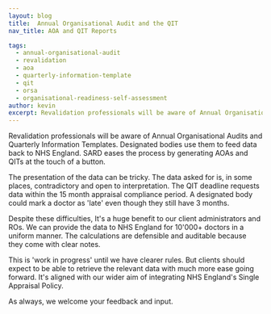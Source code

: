 ```yaml
---
layout: blog
title:  Annual Organisational Audit and the QIT
nav_title: AOA and QIT Reports

tags:
  - annual-organisational-audit
  - revalidation
  - aoa
  - quarterly-information-template
  - qit
  - orsa
  - organisational-readiness-self-assessment
author: kevin
excerpt: Revalidation professionals will be aware of Annual Organisational Audits and Quarterly Information Templates. Designated bodies use them to feed data back to NHS England. SARD eases the process by generating AOAs and QITs at the touch of a button.
---
```


Revalidation professionals will be aware of Annual Organisational Audits and Quarterly Information Templates. Designated bodies use them to feed data back to NHS England. SARD eases the process by generating AOAs and QITs at the touch of a button.

The presentation of the data can be tricky. The data asked for is, in some places, contradictory and open to interpretation. The QIT deadline requests data within the 15 month appraisal compliance period. A designated body could mark a doctor as 'late' even though they still have 3 months.

Despite these difficulties, It's a huge benefit to our client administrators and ROs. We can provide the data to NHS England for 10'000+ doctors in a uniform manner. The calculations are defensible and auditable because they come with clear notes.

This is 'work in progress' until we have clearer rules. But clients should expect to be able to retrieve the relevant data with much more ease going forward. It's aligned with our wider aim of integrating NHS England's Single Appraisal Policy.

As always, we welcome your feedback and input.
